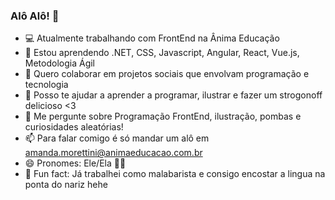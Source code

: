 ### Alô Alô! 👋

- 💻 Atualmente trabalhando com FrontEnd na Ânima Educação
- 🌱 Estou aprendendo .NET, CSS, Javascript, Angular, React, Vue.js, Metodologia Ágil
- 💜 Quero colaborar em projetos sociais que envolvam programação e tecnologia
- 🥰 Posso te ajudar a aprender a programar, ilustrar e fazer um strogonoff delicioso <3
- 💬 Me pergunte sobre Programação FrontEnd, ilustração, pombas e curiosidades aleatórias!
- 📫 Para falar comigo é só mandar um alô em amanda.morettini@animaeducacao.com.br
- 😄 Pronomes: Ele/Ela 🏳️‍🌈
- 🤹 Fun fact: Já trabalhei como malabarista e consigo encostar a lingua na ponta do nariz hehe 
